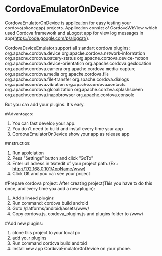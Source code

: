 CordovaEmulatorOnDevice
=====================

CordovaEmulatorOnDevice is application for easy testing your cordova(phonegap) projects.
Application consist of CordovaWbView which used Cordova framework and aLogcat app for view log messages in app(https://code.google.com/p/alogcat/).

CordovaDeviceEmulator support all standart cordova plugins:
org.apache.cordova.device
org.apache.cordova.network-information
org.apache.cordova.battery-status
org.apache.cordova.device-motion
org.apache.cordova.device-orientation
org.apache.cordova.geolocation
org.apache.cordova.camera
org.apache.cordova.media-capture
org.apache.cordova.media
org.apache.cordova.file
org.apache.cordova.file-transfer
org.apache.cordova.dialogs
org.apache.cordova.vibration
org.apache.cordova.contacts
org.apache.cordova.globalization
org.apache.cordova.splashscreen
org.apache.cordova.inappbrowser
org.apache.cordova.console

But you can add your plugins. It's easy.

#Advantages:
1. You can fast develop your app.
2. You don't need to build and install every time your app
3. CordovaEmulatorOnDevice show your app as release app

#Instruction:
1. Run applciation
2. Pess "Settings" button and click "GoTo"
3. Enter url adress in textedit of your project path. (Ex.: http://192.168.0.101/AppName/www)
4. Click OK and you can see your project

#Prepare cordova project:
After creating project(This you have to do this once, and every time you add a new plugin):
1. Add all need plugins
2. Run command:
   cordova build android
3. Goto <AppName>/platforms/android/assets/www/
4. Copy cordova.js, cordova_plugins.js and plugins folder to <AppName>/www/

#Add new plugins:
1. clone this project to your local pc
2. add your plugins
3. Run command
  cordova build android
4. Install new app CordovaEmulatorOnDevice on your phone.

